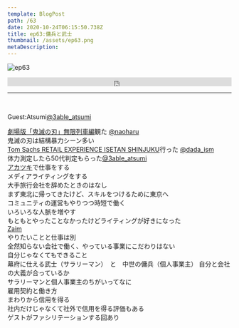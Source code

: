 ```yaml
---  
template: BlogPost  
path: /63
date: 2020-10-24T06:15:50.738Z  
title: ep63:傭兵と武士
thumbnail: /assets/ep63.png
metaDescription:  
---  
```

![ep63](/assets/ep63.png)  

<iframe width="100%" height="20" scrolling="no" frameborder="no" allow="autoplay" src="https://w.soundcloud.com/player/?url=https%3A//api.soundcloud.com/tracks/916906907%3Fsecret_token%3Ds-hHt1nKzKa78&color=%23ff5500&inverse=false&auto_play=false&show_user=true"></iframe>

***
  
</br>

Guest:Atsumi[@3able_atsumi](https://twitter.com/3able_atsumi)  


[劇場版「鬼滅の刃」無限列車編](https://kimetsu.com/anime/#top )観た [@naoharu](https://twitter.com/naoharu)  
鬼滅の刃は結構暴力シーン多い  
[Tom Sachs RETAIL EXPERIENCE ISETAN SHINJUKU](https://www.mistore.jp/shopping/feature/women_f2/thespace3_tomsachs1_w.html)行った [@dada_ism](https://twitter.com/dada_ism)  
体力測定したら50代判定もらった[@3able_atsumi](https://twitter.com/3able_atsumi)  
[アカツキ](https://aktsk.jp/)で仕事をする  
メディアライティングをする  
大手旅行会社を辞めたときのはなし  
まず東北に帰ってきたけど、スキルをつけるために東京へ  
コミュニティの運営もやりつつ時短で働く  
いろいろな人脈を増やす  
もともとやったことなかったけどライティングが好きになった  
[Zaim](https://zaim.net/)  
やりたいことと仕事は別  
全然知らない会社で働く、やっている事業にこだわりはない  
自分じゃなくてもできること  
幕府に仕える武士（サラリーマン）　と　中世の傭兵（個人事業主）
自分と会社の大義が合っているか  
サラリーマンと個人事業主のちがいってなに  
雇用契約と働き方  
まわりから信用を得る  
社内だけじゃなくて社外で信用を得る評価もある  
ゲストがファシリテーションする回あり  

